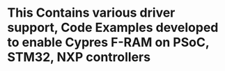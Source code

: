 # This Contains various driver support, Code Examples developed to enable Cypres F-RAM on PSoC, STM32, NXP controllers